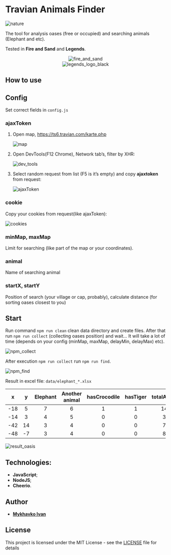 # Travian Animals Finder

<img src="public/nature.png" alt="nature"/><br/>

The tool for analysis oases (free or occupied) and searching animals (Elephant and etc).


Tested in **Fire and Sand** and **Legends**.

<p align="center">
<img src="public/fire_and_sand.png" alt="fire_and_sand"/><br/>
<img src="public/legends_logo_black.png" alt="legends_logo_black"/>
</p>


## How to use

## Config

Set correct fields in `config.js` 

### ajaxToken

1. Open map, https://ts6.travian.com/karte.php

    <img src="public/map.png" alt="map"/>

2. Open DevTools(F12 Chrome),  Network tab’s,  filter by XHR:

    <img src="public/dev_tools.png" alt="dev_tools"/>
    
3. Select random request from list (F5 is it’s empty) and copy **ajaxtoken** from request:
    
    <img src="public/ajaxToken.png" alt="ajaxToken"/>
    
### cookie

Copy your cookies from request(like ajaxToken):

<img src="public/cookies.png" alt="cookies"/>

### minMap, maxMap

Limit for searching (like part of the map or your coordinates).

### animal

Name of searching animal

### startX, startY

Position of search (your village or cap, probably), calculate distance (for sorting oases closest to you)

## Start

Run command `npm run clean` clean data directory and create files.
After that run `npm run collect` (collecting oases position) and wait… 
It will take a lot of time (depends on your config (minMap, maxMap, delayMin, delayMax) etc).

<img src="public/npm_collect.png" alt="npm_collect"/>

After execution `npm run collect` run  `npm run find`.

<img src="public/npm_find.png" alt="npm_find"/>

Result in excel file: `data/elephant_*.xlsx`

|  x  |  y  | Elephant | Another animal | hasCrocodile | hasTiger | totalAnimal |
| :---: | :---: | :--------: | :--------------: | :------------: | :--------: | :-----------: |
| -18 |  5  | 7 | 6 | 1 | 1 | 141 |
| -14 |  3  | 4 | 5 | 0 | 0 | 34 |
| -42 |  14 | 3 | 4 | 0 | 0 | 77 |
| -48 |  -7 | 3 | 4 | 0 | 0 | 84 |

<img src="public/result_oasis.png" alt="result_oasis"/>


## Technologies:


 - **JavaScript**;
 - **NodeJS**;
 - **Cheerio**.

## Author

*  [**Mykhavko Ivan**](https://github.com/Tegos)

## License

This project is licensed under the MIT License - see the [LICENSE](LICENSE) file for details